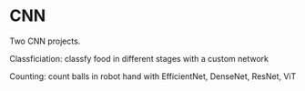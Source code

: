 # CNN
Two CNN projects.

Classficiation: classfy food in different stages with a custom network

Counting: count balls in robot hand with EfficientNet, DenseNet, ResNet, ViT
